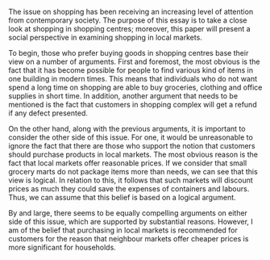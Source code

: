 The issue on shopping has been receiving an increasing level of attention from contemporary society. The purpose of this essay is to take a close look at shopping in shopping centres; moreover, this paper will present a social perspective in examining shopping in local markets.

To begin, those who prefer buying goods in shopping centres base their view on a number of arguments. First and foremost, the most obvious is the fact that it has become possible for people to find various kind of items in one building in modern times. This means that individuals who do not want spend a long time on shopping are able to buy groceries, clothing and office supplies in short time. In addition, another argument that needs to be mentioned is the fact that customers in shopping complex will get a refund if any defect presented.

On the other hand, along with the previous arguments, it is important to consider the other side of this issue. For one, it would be unreasonable to ignore the fact that there are those who support the notion that customers should purchase products in local markets. The most obvious reason is the fact that local markets offer reasonable prices. If we consider that small grocery marts do not package items more than needs, we can see that this view is logical. In relation to this, it follows that such markets will discount prices as much they could save the expenses of containers and labours. Thus, we can assume that this belief is based on a logical argument.

By and large, there seems to be equally compelling arguments on either side of this issue, which are supported by substantial reasons. However, I am of the belief that purchasing in local markets is recommended for customers for the reason that neighbour markets offer cheaper prices is more significant for households.

